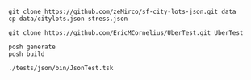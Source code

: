     git clone https://github.com/zeMirco/sf-city-lots-json.git data
    cp data/citylots.json stress.json

    git clone https://github.com/EricMCornelius/UberTest.git UberTest

    posh generate
    posh build
    
    ./tests/json/bin/JsonTest.tsk
